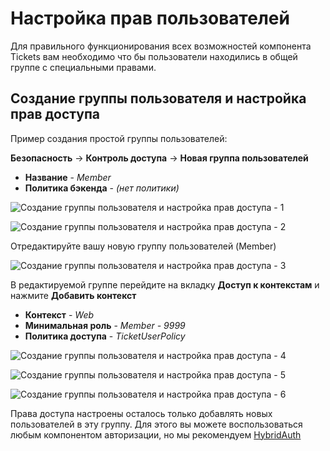 # Настройка прав пользователей

Для правильного функционирования всех возможностей компонента Tickets вам необходимо что бы пользователи находились в общей группе с специальными правами.

## Создание группы пользователя и настройка прав доступа

Пример создания простой группы пользователей:

**Безопасность** -> **Контроль доступа** -> **Новая группа пользователей**

- **Название** - *Member*
- **Политика бэкенда** - *(нет политики)*

![Создание группы пользователя и настройка прав доступа - 1](https://file.modx.pro/files/e/f/a/efae3aecf547d5505227980eeecc823a.png)

![Создание группы пользователя и настройка прав доступа - 2](https://file.modx.pro/files/b/f/8/bf8ec5dfbb088d67dd6ccd287b060c47.png)

Отредактируйте вашу новую группу пользователей (Member)

![Создание группы пользователя и настройка прав доступа - 3](https://file.modx.pro/files/d/c/b/dcbda0ccbe5e89866564ed627ca8f566.png)

В редактируемой группе перейдите на вкладку **Доступ к контекстам** и нажмите **Добавить контекст**

- **Контекст** - *Web*
- **Минимальная роль** - *Member - 9999*
- **Политика доступа** - *TicketUserPolicy*

![Создание группы пользователя и настройка прав доступа - 4](https://file.modx.pro/files/6/d/f/6df88b9651f4131640e2626a27d5eac8.png)

![Создание группы пользователя и настройка прав доступа - 5](https://file.modx.pro/files/3/a/c/3ac5cdc2de1cdc06828336a4fe5b9330.png)

![Создание группы пользователя и настройка прав доступа - 6](https://file.modx.pro/files/4/c/1/4c19746ecf47a8cd9784cd3b42f1371f.png)

Права доступа настроены осталось только добавлять новых пользователей в эту группу. Для этого вы можете воспользоваться любым компонентом авторизации, но мы рекомендуем [HybridAuth][1]

[1]: /components/hybridauth/snippets/hybridauth
